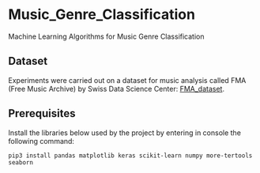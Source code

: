 # Music_Genre_Classification
Machine Learning Algorithms for Music Genre Classification

## Dataset
Experiments were carried out on a dataset for music analysis called FMA (Free Music Archive) by Swiss Data Science Center: [FMA_dataset](https://github.com/mdeff/fma).

## Prerequisites
Install the libraries below used by the project by entering in console the following command:

```pip3 install pandas matplotlib keras scikit-learn numpy more-tertools seaborn```



